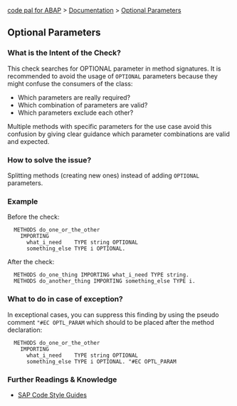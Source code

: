 [code pal for ABAP](../../README.md) > [Documentation](../check_documentation.md) > [Optional Parameters](optional-parameters.md)

## Optional Parameters

### What is the Intent of the Check?

This check searches for OPTIONAL parameter in method signatures. It is recommended to avoid the usage of `OPTIONAL` parameters because they might confuse the consumers of the class:

* Which parameters are really required?
* Which combination of parameters are valid?
* Which parameters exclude each other?

Multiple methods with specific parameters for the use case avoid this confusion by giving clear guidance which parameter combinations are valid and expected.

### How to solve the issue?

Splitting methods (creating new ones) instead of adding `OPTIONAL` parameters.

### Example

Before the check:

```abap
  METHODS do_one_or_the_other
    IMPORTING
      what_i_need    TYPE string OPTIONAL
      something_else TYPE i OPTIONAL.
```

After the check:

```abap
  METHODS do_one_thing IMPORTING what_i_need TYPE string.
  METHODS do_another_thing IMPORTING something_else TYPE i.
```

### What to do in case of exception?

In exceptional cases, you can suppress this finding by using the pseudo comment `"#EC OPTL_PARAM` which should to be placed after the method declaration:

```abap
  METHODS do_one_or_the_other
    IMPORTING
      what_i_need    TYPE string OPTIONAL
      something_else TYPE i OPTIONAL. "#EC OPTL_PARAM
```

### Further Readings & Knowledge

* [SAP Code Style Guides](https://github.com/SAP/styleguides/blob/master/clean-abap/CleanABAP.md#split-methods-instead-of-adding-optional-parameters)
